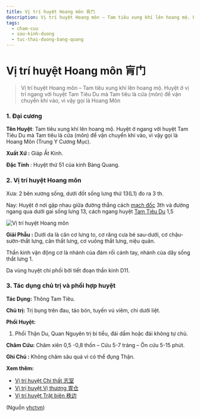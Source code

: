```yaml
---
title: Vị trí huyệt Hoang môn 肓门
description: Vị trí huyệt Hoang môn – Tam tiêu xung khí lên hoang mộ. Huyệt ở vị trí ngang với huyệt Tam Tiêu Du mà Tam tiêu là cửa (môn) để vận chuyển khí vào, vì vậy gọi là Hoang Môn
tags:
  - cham-cuu
  - sau-kinh-duong
  - tuc-thai-duong-bang-quang
---
```


# Vị trí huyệt Hoang môn 肓门 

> Vị trí huyệt Hoang môn – Tam tiêu xung khí lên hoang mộ. Huyệt ở vị trí ngang với huyệt Tam Tiêu Du mà Tam tiêu là cửa (môn) để vận chuyển khí vào, vì vậy gọi là Hoang Môn

### 1. Đại cương

**Tên Huyệt**: Tam tiêu xung khí lên hoang mộ. Huyệt ở ngang với huyệt Tam Tiêu Du mà Tam tiêu là cửa (môn) để vận chuyển khí vào, vì vậy gọi là Hoang Môn (Trung Y Cương Mục).

**Xuất Xứ :** Giáp Ất Kinh.

**Đặc Tính** : Huyệt thứ 51 của kinh Bàng Quang.

### 2. Vị trí huyệt Hoang môn

Xưa: 2 bên xương sống, dưới đốt sống lưng thứ 13(L1) đo ra 3 th.

Nay: Huyệt ở nơi gặp nhau giữa đường thẳng cách [mạch đốc](/yhctvn/dai-cuong-mach-doc) 3th và đường ngang qua dưới gai sống lưng 13, cách ngang huyệt [Tam Tiêu Du](/yhctvn/vi-tri-huyet-tam-tieu-du-%e4%b8%89%e7%84%a6%e4%bf%9e) 1,5

![Vị trí huyệt Hoang môn](/imgs/yhctvn/huyet-hoang-mon-300x169.jpg)

**Giải Phẫu :** Dưới da là cân cơ lưng to, cơ răng cưa bé sau-dưới, cơ chậu-sườn-thắt lưng, cân thắt lưng, cơ vuông thắt lưng, niệu quản.

Thần kinh vận động cơ là nhánh của đám rối cánh tay, nhánh của dây sống thắt lưng 1.

Da vùng huyệt chi phối bởi tiết đoạn thần kinh D11.

### 3. Tác dụng chủ trị và phối hợp huyệt

**Tác Dụng:** Thông Tam Tiêu.

**Chủ trị:** Trị bụng trên đau, táo bón, tuyến vú viêm, chi dưới liệt.

**Phối Huyệt:**

1. Phối Thận Du, Quan Nguyên trị bí tiểu, đái dầm hoặc đái không tự chủ.

**Châm Cứu:** Châm xiên 0,5 -0,8 thốn – Cứu 5-7 tráng – Ôn cứu 5-15 phút.

**Ghi Chú :** Không châm sâu quá vì có thể đụng Thận.

**Xem thêm:**

* [Vị trí huyệt Chí thất 志室](/yhctvn/vi-tri-huyet-chi-that-%e5%bf%97%e5%ae%a4)
* [Vị trị huyệt Vị thương 胃仓](/yhctvn/vi-tri-huyet-vi-thuong-%e8%83%83%e4%bb%93)
* [Vị trí huyệt Trật biên 秩边](/yhctvn/vi-tri-huyet-trat-bien-%e7%a7%a9%e8%be%b9)

(Nguồn <a href="https://yhctvn.com/vi-tri-huyet-hoang-mon-肓门/" target="_blank">yhctvn</a>)
